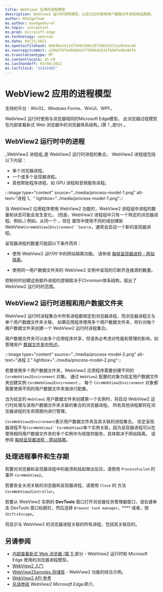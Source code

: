 ```yaml
---
title: WebView2 应用的进程模型
description: WebView2 运行时进程模型，以及它如何使用用户数据文件夹和网站隔离。
author: MSEdgeTeam
ms.author: msedgedevrel
ms.topic: conceptual
ms.prod: microsoft-edge
ms.technology: webview
ms.date: 09/21/2021
ms.openlocfilehash: b6b9be1411df3495368a35f28b32d312a954ac66
ms.sourcegitcommit: e286d79fbd94666df7596bd2633fb60fe08e86fb
ms.translationtype: MT
ms.contentlocale: zh-CN
ms.lasthandoff: 03/08/2022
ms.locfileid: "12432402"
---
```

# <a name="process-model-for-webview2-apps"></a>WebView2 应用的进程模型
<!-- old title: # The WebView2 process model -->

支持的平台：Win32、Windows Forms、WinUI、WPF。

WebView2 运行时使用与浏览器相同的Microsoft Edge模型。  此浏览器过程模型在内部查看[](https://developers.google.com/web/updates/2018/09/inside-browser-part1#browser-architecture)新式 Web 浏览器中的浏览器体系结构_ (第 1 _部分) 。


<!-- ====================================================================== -->
## <a name="processes-in-the-webview2-runtime"></a>WebView2 运行时中的进程

_WebView2 进程组_是 WebView2 运行时进程的集合。  WebView2 进程组包括以下内容：
*  单个浏览器进程。
*  一个或多个呈现器进程。
*  其他帮助程序进程，如 GPU 进程和音频服务进程。

:::image type="content" source="../media/process-model-1.png" alt-text="进程 1。" lightbox="../media/process-model-1.png":::

当 WebView2 应用程序使用 WebView2 功能时，WebView2 进程组中进程的数量和状态可能会发生变化。   (但是，WebView2 进程组中只有一个特定的浏览器进程。例如，) 例如，从同一个 ，但在 属性中使用不同的域创建新 WebView`CoreWebView2Environment``Source`，通常会启动一个新的呈现器进程。

呈现器进程的数量可能因以下条件而异：

*  使用 WebView2 _运行时_ 中的网站隔离功能。  请参阅 [每帧呈现器进程 - 网站隔离](https://developers.google.com/web/updates/2018/09/inside-browser-part1#site-isolation)。

*  使用同一用户数据文件夹的 WebView2 实例中呈现的已断开连接源的数量。

控制何时创建这些额外进程的逻辑取决于Chromium体系结构，超出了 WebView2 运行时的范围。


<!-- ====================================================================== -->
## <a name="webview2-runtime-processes-and-the-user-data-folder"></a>WebView2 运行时进程和用户数据文件夹

WebView2 运行时进程集合中所有进程都绑定到浏览器进程，而浏览器进程又与单个用户数据文件夹关联。  如果应用程序使用多个用户数据文件夹，将针对每个用户数据文件夹创建一个 WebView2 运行时进程集合。

用户数据文件夹可以由多个应用程序共享，但请务必考虑对性能和管理的影响，如管理用户 [数据文件夹中所述](user-data-folder.md)。

:::image type="content" source="../media/process-model-2.png" alt-text="进程 2." lightbox="../media/process-model-2.png":::

若要使用多个用户数据文件夹，WebView2 应用程序需要创建不同的 `CoreWebView2Environment` 对象。  通过 `WebView2` 配置的对象为给定用户数据文件夹创建实例 `CoreWebView2Environment` 。  每个 `CoreWebView2Environment` 对象都需要使用不同的用户数据文件夹值进行配置。

当为给定的 `WebView2` 用户数据文件夹创建第一个实例时，将启动 WebView2 运行时处理与该用户数据文件夹关联的集合的浏览器进程。  所有其他进程都将在浏览器进程的生命周期内进行管理。

<!-- TODO: update with profile info -->
`CoreWebView2Environment`表示用户数据文件夹及其关联的进程集合。  给定呈现器进程不与`CoreWebView2``CoreWebView2`单个实例关联，因为呈现器进程可以在使用相同用户数据文件夹的多个实例中为帧提供服务，具体取决于网站隔离。  请参阅 [每帧呈现器进程 - 网站隔离](https://developers.google.com/web/updates/2018/09/inside-browser-part1#site-isolation)。


<!-- ====================================================================== -->
## <a name="handling-process-events-and-lifetime"></a>处理进程事件和生存期

若要对浏览器和呈现器进程中的崩溃和挂起做出反应，请使用 `ProcessFailed` 的 事件 `CoreWebView2`。

<!-- todo: add info about the new APIs BrowserProcessExited and ProcessInfo -->

若要安全关闭关联的浏览器和呈现器进程，请使用 `Close` 的 方法 `CoreWebView2Controller`。

若要从 WebView2 实例的 **DevTools** 窗口打开浏览器任务管理器窗口，请右键单击 DevTools 窗口标题栏，然后选择 `Browser task manager`。****  或者，按 `Shift`+`Escape`。

将显示与 WebView2 的浏览器进程关联的所有进程，包括其关联目的。


<!-- ====================================================================== -->
## <a name="see-also"></a>另请参阅

* [内部查看新式 Web 浏览器 (第 1) ](https://developers.google.com/web/updates/2018/09/inside-browser-part1#browser-architecture) 部分 - WebView2 运行时和 Microsoft Edge 使用的浏览器进程模型。
* [WebView2 入门](../get-started/get-started.md)
* [WebView2Samples 存储库](https://github.com/MicrosoftEdge/WebView2Samples) - WebView2 功能的综合示例。
* [WebView2 API 参考](/dotnet/api/microsoft.web.webview2.wpf.webview2)
* [另请参阅](../index.md#see-also) _WebView2 Microsoft Edge简介_。
